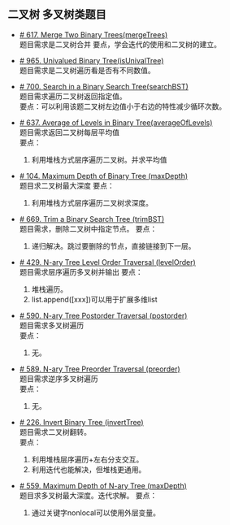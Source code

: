 ## 二叉树 多叉树类题目

* [# 617. Merge Two Binary Trees(mergeTrees)](https://leetcode.com/problems/merge-two-binary-trees/)  
题目需求是二叉树合并
要点，学会迭代的使用和二叉树的建立。

* [# 965. Univalued Binary Tree(isUnivalTree)](https://leetcode.com/problems/univalued-binary-tree/)  
题目需求是二叉树遍历看是否有不同数值。

* [# 700. Search in a Binary Search Tree(searchBST)](https://leetcode.com/problems/search-in-a-binary-search-tree/)  
题目需求遍历二叉树返回指定值。  
要点：可以利用该题二叉树左边值小于右边的特性减少循环次数。


* [# 637. Average of Levels in Binary Tree(averageOfLevels)](https://leetcode.com/problems/average-of-levels-in-binary-tree/)  
题目需求返回二叉树每层平均值  
要点：
    1. 利用堆栈方式层序遍历二叉树。并求平均值


* [# 104. Maximum Depth of Binary Tree (maxDepth)](https://leetcode.com/problems/maximum-depth-of-binary-tree/)  
题目求二叉树最大深度
要点：
    1. 利用堆栈方式层序遍历二叉树求深度。  
    
    
* [# 669. Trim a Binary Search Tree (trimBST)](https://leetcode.com/problems/trim-a-binary-search-tree/)  
题目需求，删除二叉树中指定节点。
要点：
    1. 递归解决。跳过要删除的节点，直接链接到下一层。     
     
     
* [# 429. N-ary Tree Level Order Traversal (levelOrder)](https://leetcode.com/problems/n-ary-tree-level-order-traversal/)  
题目需求层序遍历多叉树并输出
要点：
    1. 堆栈遍历。
    2. list.append([xxx])可以用于扩展多维list         
    

* [# 590. N-ary Tree Postorder Traversal (postorder)](https://leetcode.com/problems/n-ary-tree-postorder-traversal/)  
题目需求多叉树遍历  
要点：
    1. 无。

* [# 589. N-ary Tree Preorder Traversal (preorder)](https://leetcode.com/problems/n-ary-tree-preorder-traversal/)  
题目需求逆序多叉树遍历  
要点：
    1. 无。

* [# 226. Invert Binary Tree (invertTree)](https://leetcode.com/problems/invert-binary-tree/)  
题目需求二叉树翻转。  
要点：
    1. 利用堆栈层序遍历+左右分支交互。
    2. 利用迭代也能解决，但堆栈更通用。
    
* [# 559. Maximum Depth of N-ary Tree (maxDepth)](https://leetcode.com/problems/maximum-depth-of-n-ary-tree/)  
题目求多叉树最大深度。迭代求解。
要点：
    1. 通过关键字nonlocal可以使用外层变量。    